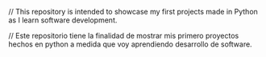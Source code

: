 // This repository is intended to showcase my first projects made in Python as I learn software development.

// Este repositorio tiene la finalidad de mostrar mis primero proyectos hechos en python a medida que voy aprendiendo desarrollo de software.
